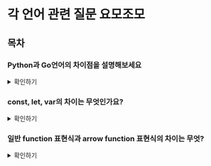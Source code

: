 # 각 언어 관련 질문 요모조모

## 목차

### Python과 Go언어의 차이점을 설명해보세요

<details>
    <summary>확인하기</summary>
</details>

### const, let, var의 차이는 무엇인가요?

<details>
    <summary>확인하기</summary>
</details>

### 일반 function 표현식과 arrow function 표현식의 차이는 무엇?

<details>
    <summary>확인하기</summary>
</details>
